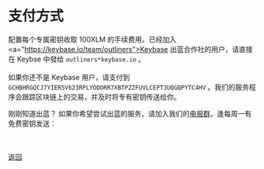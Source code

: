 # 支付方式

配置每个专属密钥收取 100XLM 的手续费用。已经加入 <a="https://keybase.io/team/outliners">Keybase 出蓝合作社</a>的用户，请直接在 Keybse 中發给 `outliners*keybase.io` 。
<br><br>
如果你还不是 Keybase 用户，请支付到 `GCHBHRGQCJ7YIER5V623RPLYODDRR7XBTPZZFUVLCEPT3UQGQPYTC4HV` 。我们的服务程序会跟踪区块链上的交易，并及时将专有密钥传送给你。

刚刚知道出蓝？
如果你希望尝试出蓝的服务，请加入我们的<a href="https://t.me/outlinex">电报群</a>，逢每周一有免费密钥发送：

<br><br><a href="https://outliners.github.io/stablekey.html">返回
